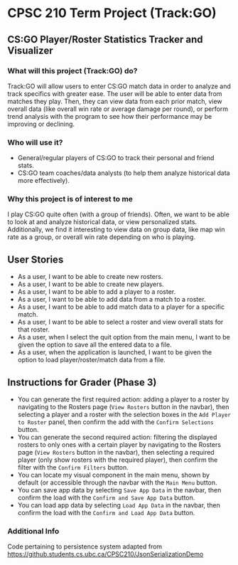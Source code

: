 # CPSC 210 Term Project (Track:GO)

## CS:GO Player/Roster Statistics Tracker and Visualizer

### What will this project (Track:GO) do?

Track:GO will allow users to enter CS:GO match data in order to analyze and track specifics
with greater ease. The user will be able to enter data from matches they play. Then, they
can view data from each prior match, view overall data (like overall win rate or average 
damage per round), or perform trend analysis with the program to see how their performance
may be improving or declining.

### Who will use it?

- General/regular players of CS:GO to track their personal and friend stats.
- CS:GO team coaches/data analysts (to help them analyze historical data more effectively).

### Why this project is of interest to me

I play CS:GO quite often (with a group of friends). Often, we want to be able to look at 
and analyze historical data, or view personalized stats. Additionally, we find it
interesting to view data on group data, like map win rate as a group, or overall win rate
depending on who is playing.

## User Stories

- As a user, I want to be able to create new rosters.
- As a user, I want to be able to create new players.
- As a user, I want to be able to add a player to a roster.
- As a user, I want to be able to add data from a match to a roster.
- As a user, I want to be able to add match data to a player for a specific match.
- As a user, I want to be able to select a roster and view overall stats for that roster.
- As a user, when I select the quit option from the main menu, I want to be given the option to save all the entered data to a file.
- As a user, when the application is launched, I want to be given the option to load player/roster/match data from a file.

## Instructions for Grader (Phase 3)

- You can generate the first required action: adding a player to a roster by navigating to the Rosters page (`View Rosters` button in the navbar), then selecting a player and a roster with the selection boxes in the `Add Player to Roster` panel, then confirm the add with the `Confirm Selections` button.
- You can generate the second required action: filtering the displayed rosters to only ones with a certain player by navigating to the Rosters page (`View Rosters` button in the navbar), then selecting a required player (only show rosters with the required player), then confirm the filter with the `Confirm Filters` button.
- You can locate my visual component in the main menu, shown by default (or accessible through the navbar with the `Main Menu` button.
- You can save app data by selecting `Save App Data` in the navbar, then confirm the load with the `Confirm and Save App Data` button.
- You can load app data by selecting `Load App Data` in the navbar, then confirm the load with the `Confirm and Load App Data` button.

### Additional Info
Code pertaining to persistence system adapted from https://github.students.cs.ubc.ca/CPSC210/JsonSerializationDemo